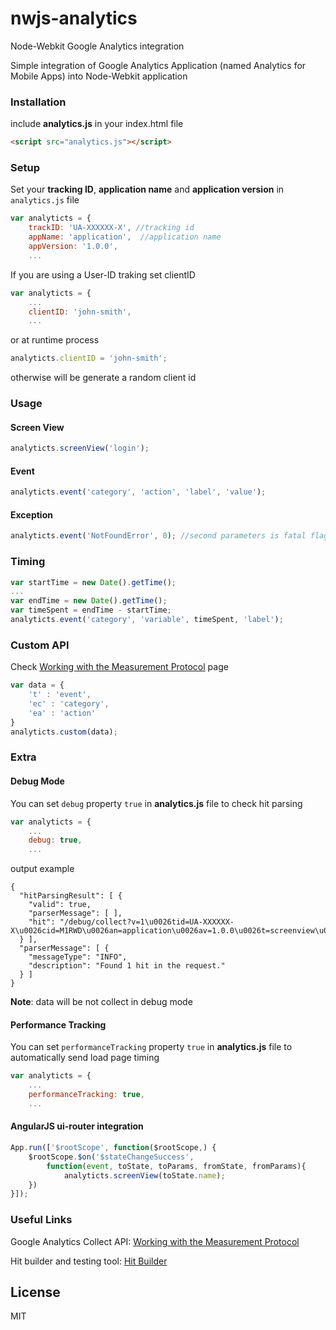 # nwjs-analytics
Node-Webkit Google Analytics integration

Simple integration of Google Analytics Application (named Analytics for Mobile Apps) into  Node-Webkit application

### Installation

include **analytics.js** in your index.html file

```html
<script src="analytics.js"></script>
```

### Setup

Set your **tracking ID**, **application name** and **application version** in ```analytics.js``` file

```javascript
var analyticts = {
    trackID: 'UA-XXXXXX-X', //tracking id
    appName: 'application',  //application name
    appVersion: '1.0.0',
    ...
```

If you are using a User-ID traking set clientID
```javascript
var analyticts = {
    ...
    clientID: 'john-smith',
    ...
```
or at runtime process
```javascript
analyticts.clientID = 'john-smith';
```
otherwise will be generate a random client id

### Usage

#### Screen View

```javascript
analyticts.screenView('login');
```
#### Event

```javascript
analyticts.event('category', 'action', 'label', 'value');
```
#### Exception

```javascript
analyticts.event('NotFoundError', 0); //second parameters is fatal flag
```

### Timing

```javascript
var startTime = new Date().getTime();
...
var endTime = new Date().getTime();
var timeSpent = endTime - startTime;
analyticts.event('category', 'variable', timeSpent, 'label');
```

### Custom API

Check [Working with the Measurement Protocol](https://developers.google.com/analytics/devguides/collection/protocol/v1/devguide) page
```javascript
var data = {
    't' : 'event',
	'ec' : 'category',
	'ea' : 'action'
}
analyticts.custom(data);
```

### Extra

#### Debug Mode
You can set ```debug``` property ```true``` in **analytics.js** file to check hit parsing
```javascript
var analyticts = {
    ...
	debug: true,   
	...
```
output example
```
{
  "hitParsingResult": [ {
    "valid": true,
    "parserMessage": [ ],
    "hit": "/debug/collect?v=1\u0026tid=UA-XXXXXX-X\u0026cid=M1RWD\u0026an=application\u0026av=1.0.0\u0026t=screenview\u0026cd=login"
  } ],
  "parserMessage": [ {
    "messageType": "INFO",
    "description": "Found 1 hit in the request."
  } ]
}
```
**Note**: data will be not collect in debug mode

#### Performance Tracking

You can set ```performanceTracking``` property ```true``` in **analytics.js** file to automatically send load page timing
```javascript
var analyticts = {
    ...
	performanceTracking: true,   
	...
```

#### AngularJS ui-router integration
```javascript
App.run(['$rootScope', function($rootScope,) {
    $rootScope.$on('$stateChangeSuccess', 
        function(event, toState, toParams, fromState, fromParams){
            analyticts.screenView(toState.name);
    })
}]);
```

### Useful Links

Google Analytics Collect API:
[Working with the Measurement Protocol](https://developers.google.com/analytics/devguides/collection/protocol/v1/devguide)

Hit builder and testing tool:
[Hit Builder](https://ga-dev-tools.appspot.com/hit-builder/)


License
----

MIT

